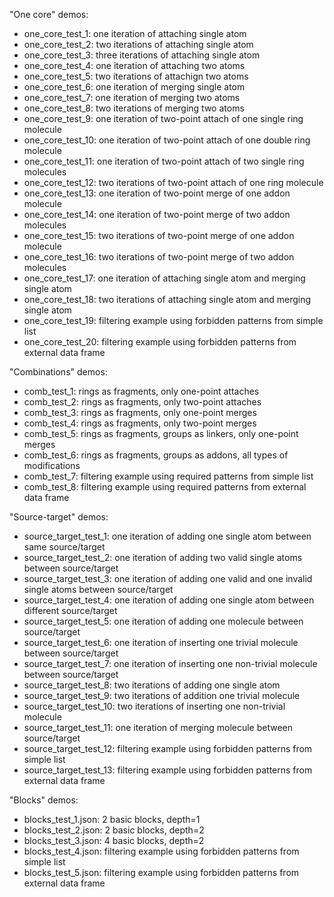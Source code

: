 "One core" demos:

 - one_core_test_1: one iteration of attaching single atom
 - one_core_test_2: two iterations of attaching single atom
 - one_core_test_3: three iterations of attaching single atom
 - one_core_test_4: one iteration of attaching two atoms
 - one_core_test_5: two iterations of attachign two atoms
 - one_core_test_6: one iteration of merging single atom
 - one_core_test_7: one iteration of merging two atoms
 - one_core_test_8: two iterations of merging two atoms
 - one_core_test_9: one iteration of two-point attach of one single ring molecule
 - one_core_test_10: one iteration of two-point attach of one double ring molecule
 - one_core_test_11: one iteration of two-point attach of two single ring molecules
 - one_core_test_12: two iterations of two-point attach of one ring molecule
 - one_core_test_13: one iteration of two-point merge of one addon molecule
 - one_core_test_14: one iteration of two-point merge of two addon molecules
 - one_core_test_15: two iterations of two-point merge of one addon molecule
 - one_core_test_16: two iterations of two-point merge of two addon molecules
 - one_core_test_17: one iteration of attaching single atom and merging single atom
 - one_core_test_18: two iterations of attaching single atom and merging single atom
 - one_core_test_19: filtering example using forbidden patterns from simple list
 - one_core_test_20: filtering example using forbidden patterns from external data frame

"Combinations" demos:

 - comb_test_1: rings as fragments, only one-point attaches
 - comb_test_2: rings as fragments, only two-point attaches
 - comb_test_3: rings as fragments, only one-point merges
 - comb_test_4: rings as fragments, only two-point merges
 - comb_test_5: rings as fragments, groups as linkers, only one-point merges
 - comb_test_6: rings as fragments, groups as addons, all types of modifications
 - comb_test_7: filtering example using required patterns from simple list
 - comb_test_8: filtering example using required patterns from external data frame
 
"Source-target" demos:

 - source_target_test_1: one iteration of adding one single atom between same source/target
 - source_target_test_2: one iteration of adding two valid single atoms between source/target
 - source_target_test_3: one iteration of adding one valid and one invalid single atoms between source/target
 - source_target_test_4: one iteration of adding one single atom between different source/target
 - source_target_test_5: one iteration of adding one molecule between source/target
 - source_target_test_6: one iteration of inserting one trivial molecule between source/target
 - source_target_test_7: one iteration of inserting one non-trivial molecule between source/target
 - source_target_test_8: two iterations of adding one single atom
 - source_target_test_9: two iterations of addition one trivial molecule
 - source_target_test_10: two iterations of inserting one non-trivial molecule
 - source_target_test_11: one iteration of merging molecule between source/target
 - source_target_test_12: filtering example using forbidden patterns from simple list
 - source_target_test_13: filtering example using forbidden patterns from external data frame

"Blocks" demos:

 - blocks_test_1.json: 2 basic blocks, depth=1
 - blocks_test_2.json: 2 basic blocks, depth=2
 - blocks_test_3.json: 4 basic blocks, depth=2
 - blocks_test_4.json: filtering example using forbidden patterns from simple list
 - blocks_test_5.json: filtering example using forbidden patterns from external data frame
